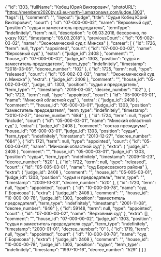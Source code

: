{
    "id": 1303,
    "fullName": "Кобец Юрий Викторович",
    "photoURL": "https://members2020by.s3.eu-north-1.amazonaws.com/judge_1303",
    "tags": [],
    "comment": "",
    "layout": "judge",
    "title": "Судья Кобец Юрий Викторович",
    "court": {
        "id": "07-000-00-02",
        "name": "Верховный суд",
        "position": "судья и заместитель председателя",
        "termType": "indefinitely",
        "term": null,
        "description": "c 05.03.2018, бессрочно, по указу 102",
        "timestamp": "05.03.2018"
    },
    "previousCourt": {
        "id": "05-002-03-02",
        "name": "Экономический суд г. Минска"
    },
    "career": [
        {
            "id": 1726,
            "term": null,
            "type": "appointed",
            "court": {
                "id": "07-000-00-02",
                "name": "Верховный суд"
            },
            "extra": {
                "judge_id": 2408
            },
            "comment": "",
            "house_id": "07-000-00-02",
            "judge_id": 1303,
            "position": "судья и заместитель председателя",
            "term_type": "indefinitely",
            "timestamp": "2018-03-05",
            "decree_number": "102"
        },
        {
            "id": 1725,
            "term": null,
            "type": "released",
            "court": {
                "id": "05-002-03-02",
                "name": "Экономический суд г. Минска"
            },
            "extra": {
                "judge_id": 2408
            },
            "comment": "",
            "house_id": "05-002-03-02",
            "judge_id": 1303,
            "position": "судья и председатель",
            "term_type": "",
            "timestamp": "2018-03-05",
            "decree_number": "102"
        },
        {
            "id": 1723,
            "term": null,
            "type": "appointed",
            "court": {
                "id": "05-000-03-01",
                "name": "Минский областной суд"
            },
            "extra": {
                "judge_id": 2408
            },
            "comment": "",
            "house_id": "05-000-03-01",
            "judge_id": 1303,
            "position": "заместитель председателя",
            "term_type": "indefinitely",
            "timestamp": "2010-12-27",
            "decree_number": "684"
        },
        {
            "id": 1724,
            "term": null,
            "type": "include",
            "court": {
                "id": "05-000-03-01",
                "name": "Минский областной суд"
            },
            "extra": {
                "judge_id": 2408
            },
            "comment": "состав президиума",
            "house_id": "05-000-03-01",
            "judge_id": 1303,
            "position": "судья",
            "term_type": "indefinitely",
            "timestamp": "2010-12-27",
            "decree_number": "684"
        },
        {
            "id": 1721,
            "term": null,
            "type": "appointed",
            "court": {
                "id": "05-000-03-01",
                "name": "Минский областной суд"
            },
            "extra": {
                "judge_id": 2408
            },
            "comment": "",
            "house_id": "05-000-03-01",
            "judge_id": 1303,
            "position": "судья",
            "term_type": "indefinitely",
            "timestamp": "2009-10-23",
            "decree_number": "520"
        },
        {
            "id": 1722,
            "term": null,
            "type": "released",
            "court": {
                "id": "05-005-03-01",
                "name": "суд Борисовского района"
            },
            "extra": {
                "judge_id": 2408
            },
            "comment": "",
            "house_id": "05-005-03-01",
            "judge_id": 1303,
            "position": "судья и председатель",
            "term_type": "",
            "timestamp": "2009-10-23",
            "decree_number": "520"
        },
        {
            "id": 1720,
            "term": null,
            "type": "appointed",
            "court": {
                "id": "10-000-00-78",
                "name": "суд Г.Борисова"
            },
            "extra": {
                "judge_id": 2408
            },
            "comment": "",
            "house_id": "10-000-00-78",
            "judge_id": 1303,
            "position": "заместитель председателя",
            "term_type": "indefinitely",
            "timestamp": "2001-11-08",
            "decree_number": "646"
        },
        {
            "id": 59148,
            "term": null,
            "type": "appointed",
            "court": {
                "id": "07-000-00-02",
                "name": "Верховный суд"
            },
            "extra": [],
            "comment": "",
            "house_id": "07-000-00-02",
            "judge_id": 1303,
            "position": "судья и заместитель председателя суда",
            "term_type": "indefinitely",
            "timestamp": "2000-01-01",
            "decree_number": "0"
        },
        {
            "id": 1719,
            "term": null,
            "type": "appointed",
            "court": {
                "id": "10-000-00-78",
                "name": "суд Г.Борисова"
            },
            "extra": {
                "judge_id": 2408
            },
            "comment": "",
            "house_id": "10-000-00-78",
            "judge_id": 1303,
            "position": "судья",
            "term_type": "indefinitely",
            "timestamp": "1997-10-16",
            "decree_number": "529"
        }
    ]
}